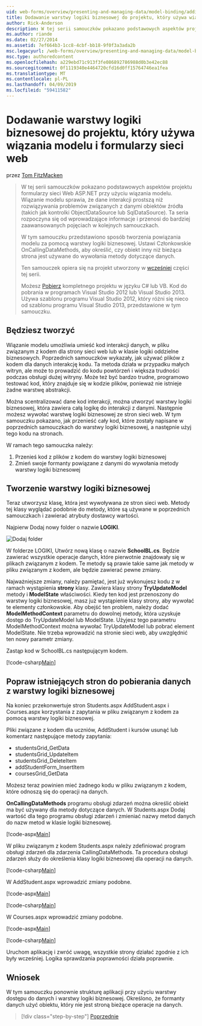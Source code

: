 ```yaml
---
uid: web-forms/overview/presenting-and-managing-data/model-binding/adding-business-logic-layer
title: Dodawanie warstwy logiki biznesowej do projektu, który używa wiązania modelu i formularzy sieci web | Dokumentacja firmy Microsoft
author: Rick-Anderson
description: W tej serii samouczków pokazano podstawowych aspektów projektu formularzy sieci Web ASP.NET przy użyciu wiązania modelu. Wiązanie modelu sprawia, że dane interakcji więcej proste —...
ms.author: riande
ms.date: 02/27/2014
ms.assetid: 7ef664b3-1cc8-4cbf-bb18-9f0f3a3ada2b
msc.legacyurl: /web-forms/overview/presenting-and-managing-data/model-binding/adding-business-logic-layer
msc.type: authoredcontent
ms.openlocfilehash: a229ebd71c913f3fe086892786988d0b3e42ec88
ms.sourcegitcommit: 0f1119340e4464720cfd16d0ff15764746ea1fea
ms.translationtype: MT
ms.contentlocale: pl-PL
ms.lasthandoff: 04/09/2019
ms.locfileid: "59411582"
---
```

# <a name="adding-business-logic-layer-to-a-project-that-uses-model-binding-and-web-forms"></a>Dodawanie warstwy logiki biznesowej do projektu, który używa wiązania modelu i formularzy sieci web

przez [Tom FitzMacken](https://github.com/tfitzmac)

> W tej serii samouczków pokazano podstawowych aspektów projektu formularzy sieci Web ASP.NET przy użyciu wiązania modelu. Wiązanie modelu sprawia, że dane interakcji prostszą niż rozwiązywania problemów związanych z danymi obiektów źródła (takich jak kontrolki ObjectDataSource lub SqlDataSource). Ta seria rozpoczyna się od wprowadzające informacje i przenosi do bardziej zaawansowanych pojęciach w kolejnych samouczkach.
> 
> W tym samouczku przedstawiono sposób tworzenia powiązania modelu za pomocą warstwy logiki biznesowej. Ustawi Członkowskie OnCallingDataMethods, aby określić, czy obiekt inny niż bieżąca strona jest używane do wywołania metody dotyczące danych.
> 
> Ten samouczek opiera się na projekt utworzony w [wcześniej](retrieving-data.md) części tej serii.
> 
> Możesz [Pobierz](https://go.microsoft.com/fwlink/?LinkId=286116) kompletnego projektu w języku C# lub VB. Kod do pobrania w programach Visual Studio 2012 lub Visual Studio 2013. Używa szablonu programu Visual Studio 2012, który różni się nieco od szablonu programu Visual Studio 2013, przedstawione w tym samouczku.


## <a name="what-youll-build"></a>Będziesz tworzyć

Wiązanie modelu umożliwia umieść kod interakcji danych, w pliku związanym z kodem dla strony sieci web lub w klasie logiki oddzielne biznesowych. Poprzednich samouczków wykazały, jak używać plików z kodem dla danych interakcję kodu. Ta metoda działa w przypadku małych witryn, ale może to prowadzić do kodu powtórzeń i większa trudności podczas obsługi dużej witryny. Może też być bardzo trudne, programowo testować kod, który znajduje się w kodzie plików, ponieważ nie istnieje żadne warstwę abstrakcji.

Można scentralizować dane kod interakcji, można utworzyć warstwy logiki biznesowej, która zawiera całą logikę do interakcji z danymi. Następnie możesz wywołać warstwę logiki biznesowej ze stron sieci web. W tym samouczku pokazano, jak przenieść cały kod, które zostały napisane w poprzednich samouczkach do warstwy logiki biznesowej, a następnie użyj tego kodu na stronach.

W ramach tego samouczka należy:

1. Przenieś kod z plików z kodem do warstwy logiki biznesowej
2. Zmień swoje formanty powiązane z danymi do wywołania metody warstwy logiki biznesowej

## <a name="create-business-logic-layer"></a>Tworzenie warstwy logiki biznesowej

Teraz utworzysz klasę, która jest wywoływana ze stron sieci web. Metody tej klasy wyglądać podobnie do metody, które są używane w poprzednich samouczkach i zawierać atrybuty dostawcy wartości.

Najpierw Dodaj nowy folder o nazwie **LOGIKI**.

![Dodaj folder](adding-business-logic-layer/_static/image1.png)

W folderze LOGIKI, Utwórz nową klasę o nazwie **SchoolBL.cs**. Będzie zawierać wszystkie operacje danych, które pierwotnie znajdowały się w plikach związanym z kodem. Te metody są prawie takie same jak metody w pliku związanym z kodem, ale będzie zawierać pewne zmiany.

Najważniejsze zmiany, należy pamiętać, jest już wykonujesz kodu z w ramach wystąpienia **strony** klasy. Zawiera klasy strony **TryUpdateModel** metody i **ModelState** właściwości. Kiedy ten kod jest przenoszony do warstwy logiki biznesowej, masz już wystąpienie klasy strony, aby wywołać te elementy członkowskie. Aby obejść ten problem, należy dodać **ModelMethodContext** parametru do dowolnej metody, która uzyskuje dostęp do TryUpdateModel lub ModelState. Użyjesz tego parametru ModelMethodContext można wywołać TryUpdateModel lub pobrać element ModelState. Nie trzeba wprowadzić na stronie sieci web, aby uwzględnić ten nowy parametr zmiany.

Zastąp kod w SchoolBL.cs następującym kodem.

[!code-csharp[Main](adding-business-logic-layer/samples/sample1.cs)]

## <a name="revise-existing-pages-to-retrieve-data-from-business-logic-layer"></a>Popraw istniejących stron do pobierania danych z warstwy logiki biznesowej

Na koniec przekonwertuje stron Students.aspx AddStudent.aspx i Courses.aspx korzystania z zapytania w pliku związanym z kodem za pomocą warstwy logiki biznesowej.

Pliki związane z kodem dla uczniów, AddStudent i kursów usunąć lub komentarz następujące metody zapytania:

- studentsGrid\_GetData
- studentsGrid\_UpdateItem
- studentsGrid\_DeleteItem
- addStudentForm\_InsertItem
- coursesGrid\_GetData

Możesz teraz powinien mieć żadnego kodu w pliku związanym z kodem, które odnoszą się do operacji na danych.

**OnCallingDataMethods** programu obsługi zdarzeń można określić obiekt ma być używany dla metody dotyczące danych. W Students.aspx Dodaj wartość dla tego programu obsługi zdarzeń i zmieniać nazwy metod danych do nazw metod w klasie logiki biznesowej.

[!code-aspx[Main](adding-business-logic-layer/samples/sample2.aspx?highlight=3-4,8)]

W pliku związanym z kodem Students.aspx należy zdefiniować program obsługi zdarzeń dla zdarzenia CallingDataMethods. Ta procedura obsługi zdarzeń służy do określenia klasy logiki biznesowej dla operacji na danych.

[!code-csharp[Main](adding-business-logic-layer/samples/sample3.cs)]

W AddStudent.aspx wprowadzić zmiany podobne.

[!code-aspx[Main](adding-business-logic-layer/samples/sample4.aspx?highlight=3-4)]

[!code-csharp[Main](adding-business-logic-layer/samples/sample5.cs)]

W Courses.aspx wprowadzić zmiany podobne.

[!code-aspx[Main](adding-business-logic-layer/samples/sample6.aspx?highlight=3-4)]

[!code-csharp[Main](adding-business-logic-layer/samples/sample7.cs)]

Uruchom aplikację i zwróć uwagę, wszystkie strony działać zgodnie z ich były wcześniej. Logika sprawdzania poprawności działa poprawnie.

## <a name="conclusion"></a>Wniosek

W tym samouczku ponownie strukturę aplikacji przy użyciu warstwy dostępu do danych i warstwy logiki biznesowej. Określono, że formanty danych użyć obiektu, który nie jest stroną bieżące operacje na danych.

> [!div class="step-by-step"]
> [Poprzednie](using-query-string-values-to-retrieve-data.md)
